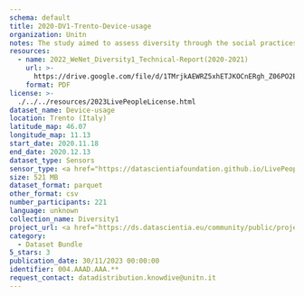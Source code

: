 ```yaml
---
schema: default
title: 2020-DV1-Trento-Device-usage
organization: Unitn
notes: The study aimed to assess diversity through the social practices and daily behaviors of university students from eight different countries. The research was carried out in two phases. Initially, a large sample of students from Denmark, Italy, Mongolia, Paraguay, the United Kingdom, China, Mexico, and India, completed a survey on their social practices, as well as their socio-demographic, cultural, and psychological elements. In the second phase, a sub-sample of the respondents engaged in a four-week data collection by using an innovative smartphone application called iLog. This app collected data from thirty-four smartphone sensors around the clock, allowing for an in-depth investigation into the diversity and daily routines of university students across countries, both synchronically and diachronically.
resources:
  - name: 2022_WeNet_Diversity1_Technical-Report(2020-2021)
    url: >-
      https://drive.google.com/file/d/1TMrjkAEWRZ5xhETJKOCnERgh_Z06PO2E/view?usp=drive_link
    format: PDF
license: >-
  ./../../resources/2023LivePeopleLicense.html
dataset_name: Device-usage
location: Trento (Italy)
latitude_map: 46.07
longitude_map: 11.13
start_date: 2020.11.18
end_date: 2020.12.13
dataset_type: Sensors
sensor_type: <a href="https://datascientiafoundation.github.io/LivePeople/datasets/2020-DV1-Trento-Airplane%20Mode%20Event/">airplane mode</a>, <a href="https://datascientiafoundation.github.io/LivePeople/datasets/2020-DV1-Trento-Doze%20Event/">doze</a>, <a href="https://datascientiafoundation.github.io/LivePeople/datasets/2020-DV1-Trento-Ring%20Mode%20Event/">ring mode</a>, <a href="https://datascientiafoundation.github.io/LivePeople/datasets/2020-DV1-Trento-Screen%20Event/">screen</a>, <a href="https://datascientiafoundation.github.io/LivePeople/datasets/2020-DV1-Trento-Touch%20Event/">touch</a>, <a href="https://datascientiafoundation.github.io/LivePeople/datasets/2020-DV1-Trento-Batterycharge%20Event/">battery charge</a>, <a href="https://datascientiafoundation.github.io/LivePeople/datasets/2020-DV1-Trento-Battery%20Monitoring%20Log/">battery level</a>, <a href="https://datascientiafoundation.github.io/LivePeople/datasets/2020-DV1-Trento-User%20Presence%20Event/">user presence</a>
size: 521 MB
dataset_format: parquet
other_format: csv
number_participants: 221
language: unknown
collection_name: Diversity1
project_url: <a href="https://ds.datascientia.eu/community/public/projects/e464583f-32eb-44c1-a455-91503b02b305">https://ds.datascientia.eu/community/public/projects/e464583f-32eb-44c1-a455-91503b02b305</a>
category:
  - Dataset Bundle
5_stars: 3
publication_date: 30/11/2023 00:00:00
identifier: 004.AAAD.AAA.**
request_contact: datadistribution.knowdive@unitn.it
---
```


